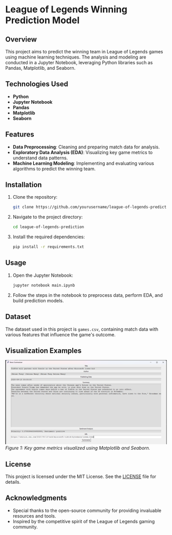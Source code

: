 # League of Legends Winning Prediction Model

## Overview
This project aims to predict the winning team in League of Legends games using machine learning techniques. The analysis and modeling are conducted in a Jupyter Notebook, leveraging Python libraries such as Pandas, Matplotlib, and Seaborn.

## Technologies Used
- **Python**
- **Jupyter Notebook**
- **Pandas**
- **Matplotlib**
- **Seaborn**

## Features
- **Data Preprocessing**: Cleaning and preparing match data for analysis.
- **Exploratory Data Analysis (EDA)**: Visualizing key game metrics to understand data patterns.
- **Machine Learning Modeling**: Implementing and evaluating various algorithms to predict the winning team.

## Installation
1. Clone the repository:
    ```bash
    git clone https://github.com/yourusername/league-of-legends-prediction.git
    ```
2. Navigate to the project directory:
    ```bash
    cd league-of-legends-prediction
    ```
3. Install the required dependencies:
    ```bash
    pip install -r requirements.txt
    ```

## Usage
1. Open the Jupyter Notebook:
    ```bash
    jupyter notebook main.ipynb
    ```
2. Follow the steps in the notebook to preprocess data, perform EDA, and build prediction models.

## Dataset
The dataset used in this project is `games.csv`, containing match data with various features that influence the game's outcome.

## Visualization Examples
![Game Metrics](gui.png)
*Figure 1: Key game metrics visualized using Matplotlib and Seaborn.*

## License
This project is licensed under the MIT License. See the [LICENSE](LICENSE) file for details.

## Acknowledgments
- Special thanks to the open-source community for providing invaluable resources and tools.
- Inspired by the competitive spirit of the League of Legends gaming community.
